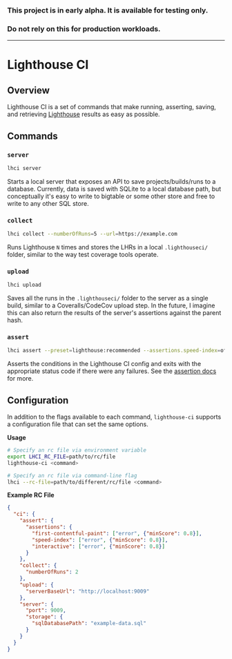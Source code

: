 ### This project is in **early alpha**. It is available for **testing only**.

### **Do not rely on this for production workloads.**

---

# Lighthouse CI

## Overview

Lighthouse CI is a set of commands that make running, asserting, saving, and retrieving [Lighthouse](https://github.com/GoogleChrome/lighthouse) results as easy as possible.

## Commands

### `server`

```bash
lhci server
```

Starts a local server that exposes an API to save projects/builds/runs to a database. Currently, data is saved with SQLite to a local database path, but conceptually it's easy to write to bigtable or some other store and free to write to any other SQL store.

### `collect`

```bash
lhci collect --numberOfRuns=5 --url=https://example.com
```

Runs Lighthouse `N` times and stores the LHRs in a local `.lighthouseci/` folder, similar to the way test coverage tools operate.

### `upload`

```bash
lhci upload
```

Saves all the runs in the `.lighthouseci/` folder to the server as a single build, similar to a Coveralls/CodeCov upload step. In the future, I imagine this can also return the results of the server's assertions against the parent hash.

### `assert`

```bash
lhci assert --preset=lighthouse:recommended --assertions.speed-index=off
```

Asserts the conditions in the Lighthouse CI config and exits with the appropriate status code if there were any failures. See the [assertion docs](./docs/assertions.md) for more.

## Configuration

In addition to the flags available to each command, `lighthouse-ci` supports a configuration file that can set the same options.

**Usage**

```bash
# Specify an rc file via environment variable
export LHCI_RC_FILE=path/to/rc/file
lighthouse-ci <command>

# Specify an rc file via command-line flag
lhci --rc-file=path/to/different/rc/file <command>
```

**Example RC File**

```json
{
  "ci": {
    "assert": {
      "assertions": {
        "first-contentful-paint": ["error", {"minScore": 0.8}],
        "speed-index": ["error", {"minScore": 0.8}],
        "interactive": ["error", {"minScore": 0.8}]
      }
    },
    "collect": {
      "numberOfRuns": 2
    },
    "upload": {
      "serverBaseUrl": "http://localhost:9009"
    },
    "server": {
      "port": 9009,
      "storage": {
        "sqlDatabasePath": "example-data.sql"
      }
    }
  }
}
```
